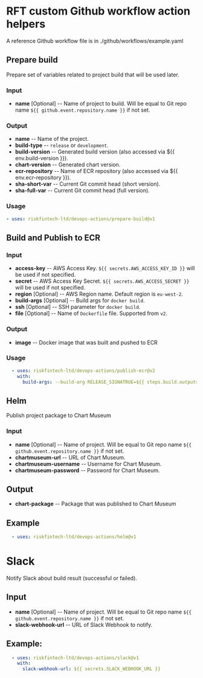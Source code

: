 # RFT custom Github workflow action helpers
A reference Github workflow file is in ./github/workflows/example.yaml

## Prepare build
Prepare set of variables related to project build that will be used later.

### Input
* **name** [Optional] -- Name of project to build. Will be equal to Git repo name `${{ github.event.repository.name }}` if not set.

### Output
* **name** -- Name of the project.  
* **build-type** -- `release` or `development`.
* **build-version** -- Generated build version (also accessed via ${{ env.build-version }}).
* **chart-version** -- Generated chart version.
* **ecr-repository** -- Name of ECR repository (also accessed via ${{ env.ecr-repository }}).
* **sha-short-var** -- Current Git commit head (short version).
* **sha-full-var** -- Current Git commit head (full version).

### Usage
```yaml
- uses: riskfintech-ltd/devops-actions/prepare-build@v1
```

## Build and Publish to ECR

### Input
* **access-key** -- AWS Access Key. `${{ secrets.AWS_ACCESS_KEY_ID }}` will be used if not specified.
* **secret** -- AWS Access Key Secret. `${{ secrets.AWS_ACCESS_SECRET }}` will be used if not specified.
* **region** [Optional] -- AWS Region name. Default region is `eu-west-2`.
* **build-args** [Optional] -- Build args for `docker build`.
* **ssh** [Optional] -- SSH parameter for `docker build`.
* **file** [Optional] -- Name of `Dockerfile` file. Supported from `v2`.

### Output
* **image** -- Docker image that was built and pushed to ECR

### Usage
```yaml
  - uses: riskfintech-ltd/devops-actions/publish-ecr@v2
    with:
      build-args: --build-arg RELEASE_SIGNATRUE=${{ steps.build.outputs.name }}-${{ env.build_version }}
```

## Helm
Publish project package to Chart Museum

### Input
* **name** [Optional] -- Name of project. Will be equal to Git repo name `${{ github.event.repository.name }}` if not set. 
* **chartmuseum-url** -- URL of Chart Museum.
* **chartmuseum-username** -- Username for Chart Museum.
* **chartmuseum-password** -- Password for Chart Museum.

## Output
* **chart-package** -- Package that was published to Chart Museum

## Example
```yaml
  - uses: riskfintech-ltd/devops-actions/helm@v1
```

# Slack
Notify Slack about build result (successful or failed).

## Input
* **name** [Optional] -- Name of project. Will be equal to Git repo name `${{ github.event.repository.name }}` if not set. 
* **slack-webhook-url** -- URL of Slack Webhook to notify.

## Example:
```yaml
  - uses: riskfintech-ltd/devops-actions/slack@v1
    with:
      slack-webhook-url: ${{ secrets.SLACK_WEBHOOK_URL }}
```